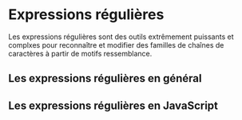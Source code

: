 # Expressions régulières

Les expressions régulières sont des outils extrêmement puissants et complxes pour reconnaître et modifier des familles de chaînes de caractères à partir de motifs ressemblance.

## Les expressions régulières en général

## Les expressions régulières en JavaScript
